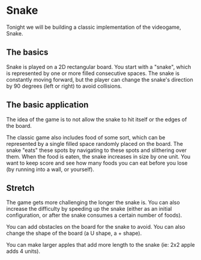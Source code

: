 # Snake

Tonight we will be building a classic implementation of the videogame, Snake.

## The basics

Snake is played on a 2D rectangular board. You start with a
"snake", which is represented by one or more filled consecutive spaces. The snake is constantly moving forward, but the player can change the snake's direction by 90 degrees (left or right) to avoid collisions.

## The basic application

The idea of the game is to not allow the snake to hit itself or the edges of the board.

The classic game also includes food of some sort, which can be represented by a single filled space randomly placed on the board. The snake "eats" these spots by navigating to these spots and slithering over them. When the food is eaten, the snake increases in size by one unit. You want to keep score and see how many foods you can eat before you lose (by running into a wall, or yourself).

## Stretch

The game gets more challenging the longer the snake is. You can also increase the difficulty by speeding up the snake (either as an initial configuration, or after the snake consumes a certain number of foods).

You can add obstacles on the board for the snake to avoid. You can also change the shape of the board (a U shape, a + shape).

You can make larger apples that add more length to the snake (ie: 2x2 apple adds 4 units).

